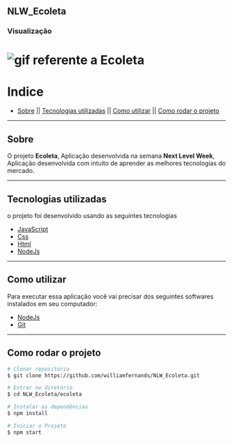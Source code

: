 ## NLW_Ecoleta

### Visualização
<h1>
  <img src="https://ik.imagekit.io/xlj9cejf8v/ecoleta_Ep3FMHv7g.gif" alt="gif referente a Ecoleta">
</h1>
                                                                          
# Indice
- [Sobre](#sobre) || [Tecnologias utilizadas](#tecnologias-utilizadas) || [Como utilizar](#como-utilizar) || [Como rodar o projeto](#como-rodar-o-projeto)

---
          
## Sobre
O projeto **Ecoleta**, Aplicação desenvolvida na semana **Next Level Week**, Aplicação desenvolvida com intuito de aprender as melhores tecnologias do mercado.

---

## Tecnologias utilizadas

o projeto foi desenvolvido usando as seguintes tecnologias

- [JavaScript](https://developer.mozilla.org/pt-BR/docs/Web/JavaScript)
- [Css](https://www.w3schools.com/Css/)
- [Html](https://www.w3schools.com/html/)
- [NodeJs](https://nodejs.org/en/)

---

## Como utilizar
Para executar essa aplicação você vai precisar dos seguintes softwares instalados em seu computador:
- [NodeJs](https://nodejs.org/en/)
- [Git](https://git-scm.com/)

---

## Como rodar o projeto

```bash
# Clonar repositório
$ git clone https://github.com/williamfernands/NLW_Ecoleta.git

# Entrar no diretório
$ cd NLW_Ecoleta/ecoleta

# Instalar as dependências
$ npm install

# Iniciar o Projeto
$ npm start


